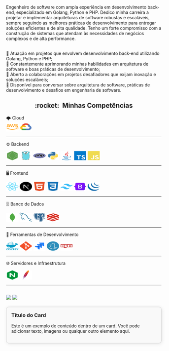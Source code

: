 Engenheiro de software com ampla experiência em desenvolvimento back-end, especializado em Golang, Python e PHP. Dedico minha carreira a projetar e implementar arquiteturas de software robustas e escaláveis, sempre seguindo as melhores práticas de desenvolvimento para entregar soluções eficientes e de alta qualidade. Tenho um forte compromisso com a construção de sistemas que atendam às necessidades de negócios complexos e de alta performance.<br><br>

🔭 Atuação em projetos que envolvem desenvolvimento back-end utilizando Golang, Python e PHP;<br>
🌱 Constantemente aprimorando minhas habilidades em arquitetura de software e boas práticas de desenvolvimento;<br>
👯 Aberto a colaborações em projetos desafiadores que exijam inovação e soluções escaláveis;<br>
💬 Disponível para conversar sobre arquitetura de software, práticas de desenvolvimento e desafios em engenharia de software.<br>

<h2 align="center"> :rocket: &nbsp;Minhas Competências </h2>
🌩️ Cloud 
<div>
  <img title="AWS" alt="AWS" height="30" width="40" src="https://raw.githubusercontent.com/devicons/devicon/master/icons/amazonwebservices/amazonwebservices-plain-wordmark.svg">
  <img title="GCP" alt="GCP" height="30" width="40" src="https://raw.githubusercontent.com/devicons/devicon/master/icons/googlecloud/googlecloud-original.svg">
</div>

---

⚙️ Backend 
<div>
  <img title="NodeJS" alt="ViniciusAzeved-NodeJS" height="30" width="40" src="https://raw.githubusercontent.com/devicons/devicon/master/icons/nodejs/nodejs-plain.svg">
  <img title="Golang" alt="ViniciusAzeved-Golang" height="30" width="40" src="https://raw.githubusercontent.com/devicons/devicon/master/icons/go/go-original.svg">
  <img title="PHP" alt="ViniciusAzeved-PHP" height="30" width="40" src="https://raw.githubusercontent.com/devicons/devicon/master/icons/php/php-original.svg">
  <img title="Python" alt="ViniciusAzeved-Python" height="30" width="40" src="https://raw.githubusercontent.com/devicons/devicon/master/icons/python/python-original.svg">
  <img title="Java" alt="ViniciusAzeved-Java" height="30" width="40" src="https://raw.githubusercontent.com/devicons/devicon/master/icons/java/java-original.svg">
  <img title="TypeScript" alt="ViniciusAzeved-TypeScript" height="30" width="40" src="https://raw.githubusercontent.com/devicons/devicon/master/icons/typescript/typescript-plain.svg">
  <img title="JavaScript" alt="ViniciusAzeved-JavaScript" height="30" width="40" src="https://raw.githubusercontent.com/devicons/devicon/master/icons/javascript/javascript-plain.svg">
</div>

---

🖥️ Frontend 
<div>
  <img title="React" alt="ViniciusAzeved-React" height="30" width="40" src="https://raw.githubusercontent.com/devicons/devicon/master/icons/react/react-original.svg">
  <img title="NextJS" alt="ViniciusAzeved-NextJS" height="30" width="40" src="https://raw.githubusercontent.com/devicons/devicon/master/icons/nextjs/nextjs-original.svg">
  <img title="HTML5" alt="ViniciusAzeved-HTML5" height="30" width="40" src="https://raw.githubusercontent.com/devicons/devicon/master/icons/html5/html5-plain.svg">
  <img title="CSS3" alt="ViniciusAzeved-CSS3" height="30" width="40" src="https://raw.githubusercontent.com/devicons/devicon/master/icons/css3/css3-plain.svg">
  <img title="TailwindCSS" alt="ViniciusAzeved-TailwindCSS" height="30" width="40" src="https://raw.githubusercontent.com/devicons/devicon/master/icons/tailwindcss/tailwindcss-original.svg">
  <img title="Bootstrap" alt="ViniciusAzeved-Bootstrap" height="30" width="40" src="https://raw.githubusercontent.com/devicons/devicon/master/icons/bootstrap/bootstrap-original.svg">
  <img title="jQuery" alt="ViniciusAzeved-jQuery" height="30" width="40" src="https://raw.githubusercontent.com/devicons/devicon/master/icons/jquery/jquery-plain.svg">
</div>

---

🗄️ Banco de Dados 
<div>
  <img title="MongoDB" alt="ViniciusAzeved-MongoDB" height="30" width="40" src="https://raw.githubusercontent.com/devicons/devicon/master/icons/mongodb/mongodb-plain.svg">
  <img title="MySQL" alt="ViniciusAzeved-MySQL" height="30" width="40" src="https://raw.githubusercontent.com/devicons/devicon/master/icons/mysql/mysql-original.svg">
  <img title="PostgreSQL" alt="ViniciusAzeved-PostgreSQL" height="30" width="40" src="https://raw.githubusercontent.com/devicons/devicon/master/icons/postgresql/postgresql-plain.svg">
  <img title="Redis" alt="ViniciusAzeved-Redis" height="30" width="40" src="https://raw.githubusercontent.com/devicons/devicon/master/icons/redis/redis-plain.svg">
</div>

---

🔧 Ferramentas de Desenvolvimento 
<div>
  <img title="Docker" alt="ViniciusAzeved-Docker" height="30" width="40" src="https://raw.githubusercontent.com/devicons/devicon/master/icons/docker/docker-plain-wordmark.svg">
  <img title="GIT" alt="ViniciusAzeved-GIT" height="30" width="40" src="https://raw.githubusercontent.com/devicons/devicon/master/icons/git/git-original.svg">
  <img title="Jira" alt="ViniciusAzeved-Jira" height="30" width="40" src="https://raw.githubusercontent.com/devicons/devicon/master/icons/jira/jira-original.svg">
  <img title="Yarn" alt="ViniciusAzeved-Yarn" height="30" width="40" src="https://raw.githubusercontent.com/devicons/devicon/master/icons/yarn/yarn-original.svg">
  <img title="NPM" alt="ViniciusAzeved-NPM" height="30" width="40" src="https://raw.githubusercontent.com/devicons/devicon/master/icons/npm/npm-original-wordmark.svg">
</div>

---

🌐 Servidores e Infraestrutura 
<div>
  <img title="NGINX" alt="ViniciusAzeved-NGINX" height="30" width="40" src="https://raw.githubusercontent.com/devicons/devicon/master/icons/nginx/nginx-original.svg">
  <img title="Apache" alt="ViniciusAzeved-Apache" height="30" width="40" src="https://raw.githubusercontent.com/devicons/devicon/master/icons/apache/apache-original.svg">
</div>

---

</div>

 <br>
<div>
  <a href="mailto:viniciusdiazevedo@gmail.com"><img src="https://img.shields.io/badge/-Gmail-%23333?style=for-the-badge&logo=gmail&logoColor=white" target="_blank"></a>
  <a href="https://www.linkedin.com/in/viniciusazevedo-dev/" target="_blank"><img src="https://img.shields.io/badge/-LinkedIn-%230077B5?style=for-the-badge&logo=linkedin&logoColor=white" target="_blank"></a> 
</div>

<div style="border: 1px solid #ccc; border-radius: 8px; padding: 16px; background-color: #f9f9f9; box-shadow: 2px 2px 12px rgba(0, 0, 0, 0.1); margin: 20px 0;">
  <h3 style="margin-top: 0;">Título do Card</h3>
  <p>Este é um exemplo de conteúdo dentro de um card. Você pode adicionar texto, imagens ou qualquer outro elemento aqui.</p>
</div>

